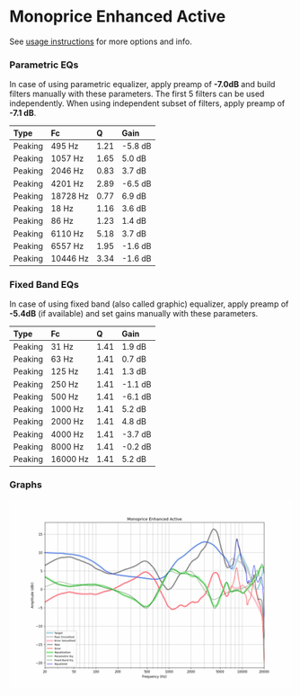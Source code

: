 # Monoprice Enhanced Active
See [usage instructions](https://github.com/jaakkopasanen/AutoEq#usage) for more options and info.

### Parametric EQs
In case of using parametric equalizer, apply preamp of **-7.0dB** and build filters manually
with these parameters. The first 5 filters can be used independently.
When using independent subset of filters, apply preamp of **-7.1 dB**.

| Type    | Fc       |    Q | Gain    |
|:--------|:---------|:-----|:--------|
| Peaking | 495 Hz   | 1.21 | -5.8 dB |
| Peaking | 1057 Hz  | 1.65 | 5.0 dB  |
| Peaking | 2046 Hz  | 0.83 | 3.7 dB  |
| Peaking | 4201 Hz  | 2.89 | -6.5 dB |
| Peaking | 18728 Hz | 0.77 | 6.9 dB  |
| Peaking | 18 Hz    | 1.16 | 3.6 dB  |
| Peaking | 86 Hz    | 1.23 | 1.4 dB  |
| Peaking | 6110 Hz  | 5.18 | 3.7 dB  |
| Peaking | 6557 Hz  | 1.95 | -1.6 dB |
| Peaking | 10446 Hz | 3.34 | -1.6 dB |

### Fixed Band EQs
In case of using fixed band (also called graphic) equalizer, apply preamp of **-5.4dB**
(if available) and set gains manually with these parameters.

| Type    | Fc       |    Q | Gain    |
|:--------|:---------|:-----|:--------|
| Peaking | 31 Hz    | 1.41 | 1.9 dB  |
| Peaking | 63 Hz    | 1.41 | 0.7 dB  |
| Peaking | 125 Hz   | 1.41 | 1.3 dB  |
| Peaking | 250 Hz   | 1.41 | -1.1 dB |
| Peaking | 500 Hz   | 1.41 | -6.1 dB |
| Peaking | 1000 Hz  | 1.41 | 5.2 dB  |
| Peaking | 2000 Hz  | 1.41 | 4.8 dB  |
| Peaking | 4000 Hz  | 1.41 | -3.7 dB |
| Peaking | 8000 Hz  | 1.41 | -0.2 dB |
| Peaking | 16000 Hz | 1.41 | 5.2 dB  |

### Graphs
![](./Monoprice%20Enhanced%20Active.png)